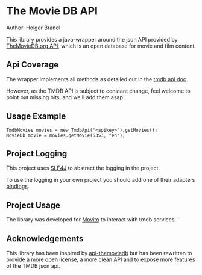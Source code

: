The Movie DB API
================

Author: Holger Brandl

This library provides a java-wrapper around the json API provided by [TheMovieDB.org API](http://api.themoviedb.org/), which is  an open database for movie and film content.



Api Coverage
------------

The wrapper implements all methods as detailed out in the [tmdb api doc](http://docs.themoviedb.apiary.io/#search).

However, as the TMDB API is subject to constant change, feel welcome to point out missing bits, and we'll add them asap.

Usage Example
-------------

```
TmdbMovies movies = new TmdbApi("<apikey>").getMovies();
MovieDb movie = movies.getMovie(5353, "en");
```

Project Logging
---------------

This project uses [SLF4J](http://www.slf4j.org) to abstract the logging in the project.

To use the logging in your own project you should add one of their adapters [bindings](http://www.slf4j.org/manual.html).


Project Usage
-------------

The library was developed for [Movito](http://www.movito.info) to interact with tmdb services.  '


Acknowledgements
----------------

This library has been inspired by [api-themoviedb](https://github.com/Omertron/api-themoviedb) but has been rewritten to provide a more open license, a more clean API and to expose more features of the TMDB json api.